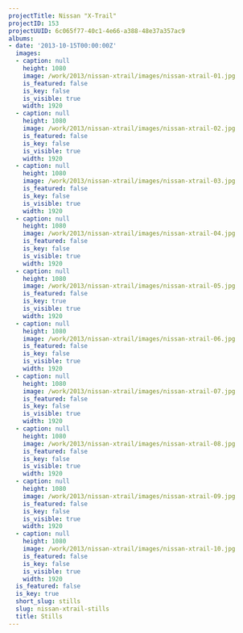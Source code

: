 ```yaml
---
projectTitle: Nissan "X-Trail"
projectID: 153
projectUUID: 6c065f77-40c1-4e66-a388-48e37a357ac9
albums:
- date: '2013-10-15T00:00:00Z'
  images:
  - caption: null
    height: 1080
    image: /work/2013/nissan-xtrail/images/nissan-xtrail-01.jpg
    is_featured: false
    is_key: false
    is_visible: true
    width: 1920
  - caption: null
    height: 1080
    image: /work/2013/nissan-xtrail/images/nissan-xtrail-02.jpg
    is_featured: false
    is_key: false
    is_visible: true
    width: 1920
  - caption: null
    height: 1080
    image: /work/2013/nissan-xtrail/images/nissan-xtrail-03.jpg
    is_featured: false
    is_key: false
    is_visible: true
    width: 1920
  - caption: null
    height: 1080
    image: /work/2013/nissan-xtrail/images/nissan-xtrail-04.jpg
    is_featured: false
    is_key: false
    is_visible: true
    width: 1920
  - caption: null
    height: 1080
    image: /work/2013/nissan-xtrail/images/nissan-xtrail-05.jpg
    is_featured: false
    is_key: true
    is_visible: true
    width: 1920
  - caption: null
    height: 1080
    image: /work/2013/nissan-xtrail/images/nissan-xtrail-06.jpg
    is_featured: false
    is_key: false
    is_visible: true
    width: 1920
  - caption: null
    height: 1080
    image: /work/2013/nissan-xtrail/images/nissan-xtrail-07.jpg
    is_featured: false
    is_key: false
    is_visible: true
    width: 1920
  - caption: null
    height: 1080
    image: /work/2013/nissan-xtrail/images/nissan-xtrail-08.jpg
    is_featured: false
    is_key: false
    is_visible: true
    width: 1920
  - caption: null
    height: 1080
    image: /work/2013/nissan-xtrail/images/nissan-xtrail-09.jpg
    is_featured: false
    is_key: false
    is_visible: true
    width: 1920
  - caption: null
    height: 1080
    image: /work/2013/nissan-xtrail/images/nissan-xtrail-10.jpg
    is_featured: false
    is_key: false
    is_visible: true
    width: 1920
  is_featured: false
  is_key: true
  short_slug: stills
  slug: nissan-xtrail-stills
  title: Stills
---
```

